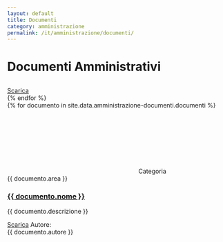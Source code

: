 ```yaml
---
layout: default
title: Documenti
category: amministrazione
permalink: /it/amministrazione/documenti/
---
```

<div class="container">
<h1>Documenti Amministrativi</h1>
</div>
<div class="container">

<div class="documenti-container">
  <div class="card">
    <h2> </h2>
    <p></p>
    <a href="{{ documento.link }}" class="button">Scarica</a>
    <span class="area"></span>
  </div>
  {% endfor %}
</div>
</div>



<div class="row">
  <div class="col-12 col-lg-6">
  {% for documento in site.data.amministrazione-documenti.documenti %}
    <div class="card-wrapper">
      <div class="card">
        <div class="card-body">
          <div class="categoryicon-top">
            <svg class="icon"><use href="/bootstrap-italia/dist/svg/sprites.svg#it-file"></use></svg>
            <span class="text">Categoria<br>{{ documento.area }}</span>
          </div>
          <a href="{{ documento.link }}">
            <h3 class="card-title h5 ">{{ documento.nome }}</h3>
          </a>
          <p class="card-text font-serif">{{ documento.descrizione }}</p>
              <a href="{{ documento.link }}" class="button">Scarica</a>
            <span class="text">Autore: <br>{{ documento.autore }}</span>
        </div>
      </div>
    </div>
    <!--end card-->
  </div>
</div>
